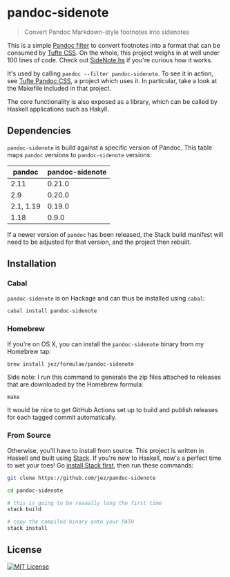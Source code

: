 # pandoc-sidenote

> Convert Pandoc Markdown-style footnotes into sidenotes

This is a simple [Pandoc filter] to convert footnotes into a format that can be
consumed by [Tufte CSS]. On the whole, this project weighs in at well under 100
lines of code. Check out [SideNote.hs](src/Text/Pandoc/SideNote.hs) if you're curious how it works.

It's used by calling `pandoc --filter pandoc-sidenote`. To see it in action, see
[Tufte Pandoc CSS], a project which uses it. In particular, take a look at the
Makefile included in that project.

The core functionality is also exposed as a library, which can be called by Haskell
applications such as Hakyll.

## Dependencies

`pandoc-sidenote` is build against a specific version of Pandoc. This table maps
`pandoc` versions to `pandoc-sidenote` versions:

| pandoc    | pandoc-sidenote |
| ------    | --------------- |
| 2.11      | 0.21.0          |
| 2.9       | 0.20.0          |
| 2.1, 1.19 | 0.19.0          |
| 1.18      | 0.9.0           |

If a newer version of `pandoc` has been released, the Stack build manifest
will need to be adjusted for that version, and the project then rebuilt.

## Installation

### Cabal

`pandoc-sidenote` is on Hackage and can thus be installed using `cabal`:

```bash
cabal install pandoc-sidenote
```

### Homebrew

If you're on OS X, you can install the `pandoc-sidenote` binary from my Homebrew
tap:

```bash
brew install jez/formulae/pandoc-sidenote
```

Side note: I run this command to generate the zip files attached to releases
that are downloaded by the Homebrew formula:

```
make
```

It would be nice to get GitHub Actions set up to build and publish releases
for each tagged commit automatically.

### From Source

Otherwise, you'll have to install from source. This project is written in
Haskell and built using [Stack]. If you're new to Haskell, now's a perfect time
to wet your toes! Go [install Stack first], then run these commands:

```bash
git clone https://github.com/jez/pandoc-sidenote

cd pandoc-sidenote

# this is going to be reaaally long the first time
stack build

# copy the compiled binary onto your PATH
stack install
```

## License

[![MIT License](https://img.shields.io/badge/license-MIT-blue.svg)](https://jez.io/MIT-LICENSE.txt)

[Tufte CSS]: https://edwardtufte.github.io/tufte-css/
[Stack]: https://docs.haskellstack.org/en/stable/README/
[install Stack first]: https://docs.haskellstack.org/en/stable/README/
[Pandoc filter]: http://pandoc.org/scripting.html#json-filters
[Tufte Pandoc CSS]: https://github.com/jez/tufte-pandoc-css
